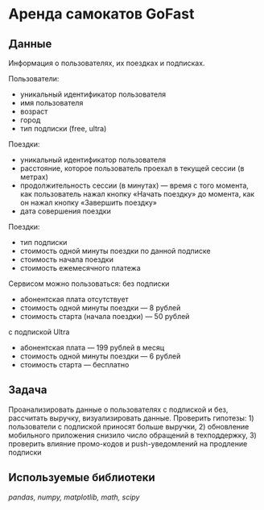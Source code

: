 #  Аренда самокатов GoFast


## Данные

Информация о пользователях, их поездках и подписках.

Пользователи:
- уникальный идентификатор пользователя
-	имя пользователя
-	возраст
-	город
-	тип подписки (free, ultra)

Поездки:
- уникальный идентификатор пользователя
-	расстояние, которое пользователь проехал в текущей сессии (в метрах)
-	продолжительность сессии (в минутах) — время с того момента, как пользователь нажал кнопку «Начать поездку» до момента, как он нажал кнопку «Завершить поездку»
-	дата совершения поездки

Поездки:
- тип подписки
-	стоимость одной минуты поездки по данной подписке
-	стоимость начала поездки
-	стоимость ежемесячного платежа

Сервисом можно пользоваться:
без подписки
- абонентская плата отсутствует
- стоимость одной минуты поездки — 8 рублей
- стоимость старта (начала поездки) — 50 рублей

с подпиской Ultra
- абонентская плата — 199 рублей в месяц
- стоимость одной минуты поездки — 6 рублей
- стоимость старта — бесплатно
  
## Задача

Проанализировать данные о пользователях с подпиской и без, рассчитать выручку, визуализировать данные. Проверить гипотезы: 1) пользователи с подпиской приносят больше выручки, 2) обновление мобильного приложения снизило число обращений в техподдержку, 3) проверить влияние промо-кодов и push-уведомлений на продление подписки

## Используемые библиотеки
*pandas, numpy, matplotlib, math, scipy*
